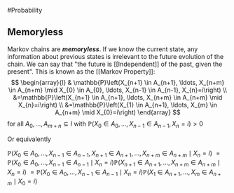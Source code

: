 #Probability 

## Memoryless
Markov chains are ***memoryless***. If we know the current state, any information about previous states is irrelevant to the future evolution of the chain. We can say that "the future is [[Independent]] of the past, given the present". This is known as the [[Markov Property]]:
$$
\begin{array}{l}
& \mathbb{P}\left(X_{n+1} \in A_{n+1}, \ldots, X_{n+m} \in A_{n+m} \mid X_{0} \in A_{0}, \ldots, X_{n-1} \in A_{n-1}, X_{n}=i\right) \\
&=\mathbb{P}\left(X_{n+1} \in A_{n+1}, \ldots, X_{n+m} \in A_{n+m} \mid X_{n}=i\right) \\
&=\mathbb{P}\left(X_{1} \in A_{n+1}, \ldots, X_{m} \in A_{n+m} \mid X_{0}=i\right)
\end{array}
$$
for all $A_{0}, \ldots, A_{m+n} \subseteq I$ with $\mathbb{P}\left(X_{0} \in A_{0}, \ldots, X_{n-1} \in A_{n-1}, X_{n}=i\right)>0$

Or equivalently

$\mathbb{P}\left(X_{0} \in A_{0}, \ldots, X_{n-1} \in A_{n-1}, X_{n+1} \in A_{n+1}, \ldots, X_{n+m} \in A_{n+m} \mid X_{n}=i\right)$
$=\mathbb{P}\left(X_{0} \in A_{0}, \ldots, X_{n-1} \in A_{n-1} \mid X_{n}=i\right) \mathbb{P}\left(X_{n+1} \in A_{n+1}, \ldots, X_{n+m} \in A_{n+m} \mid X_{n}=i\right)$ $=\mathbb{P}\left(X_{0} \in A_{0}, \ldots, X_{n-1} \in A_{n-1} \mid X_{n}=i\right) \mathbb{P}\left(X_{1} \in A_{n+1}, \ldots, X_{m} \in A_{n+m} \mid X_{0}=i\right)$